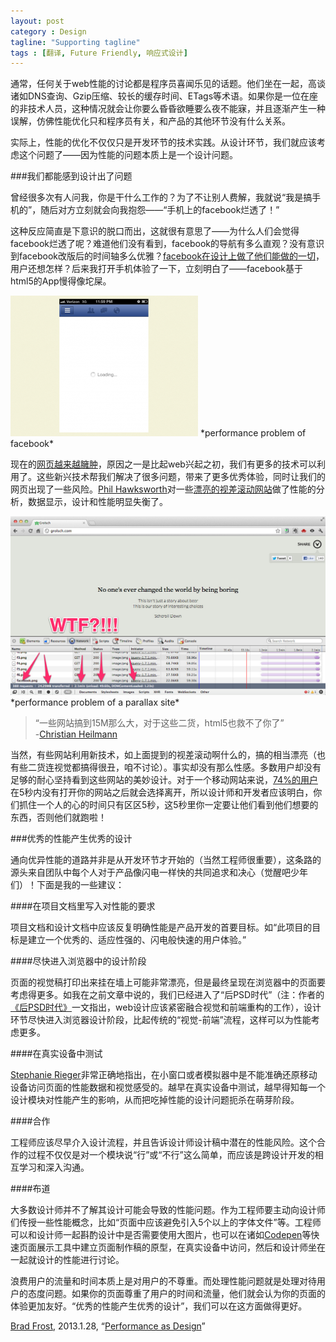 ```yaml
---
layout: post
category : Design
tagline: "Supporting tagline"
tags : [翻译, Future Friendly, 响应式设计]
---
```


通常，任何关于web性能的讨论都是程序员喜闻乐见的话题。他们坐在一起，高谈诸如DNS查询、Gzip压缩、较长的缓存时间、ETags等术语。如果你是一位在座的非技术人员，这种情况就会让你要么昏昏欲睡要么夜不能寐，并且逐渐产生一种误解，仿佛性能优化只和程序员有关，和产品的其他环节没有什么关系。

实际上，性能的优化不仅仅只是开发环节的技术实践。从设计环节，我们就应该考虑这个问题了——因为性能的问题本质上是一个设计问题。


###我们都能感到设计出了问题

曾经很多次有人问我，你是干什么工作的？为了不让别人费解，我就说“我是搞手机的”，随后对方立刻就会向我抱怨——“手机上的facebook烂透了！”

这种反应简直是下意识的脱口而出，这就很有意思了——为什么人们会觉得facebook烂透了呢？难道他们没有看到，facebook的导航有多么直观？没有意识到facebook改版后的时间轴多么优雅？[facebook在设计上做了他们能做的一切](http://techcrunch.com/2012/09/11/mark-zuckerberg-our-biggest-mistake-with-mobile-was-betting-too-much-on-html5)，用户还想怎样？后来我打开手机体验了一下，立刻明白了——facebook基于html5的App慢得像坨屎。

<img src="/images/performance1.png" />
*performance problem of facebook*

现在的[网页越来越臃肿](http://www.webperformancetoday.com/2012/05/24/average-web-page-size-1-mb)，原因之一是比起web兴起之初，我们有更多的技术可以利用了。这些新兴技术帮我们解决了很多问题，带来了更多优秀体验，同时让我们的网页出现了一些风险。[Phil Hawksworth](http://hawksworx.com)对一些[漂亮的视差滚动网站](http://www.milwaukeepolicenews.com)做了性能的分析，数据显示，设计和性能明显失衡了。

<img src="/images/performance2.jpg" style="max-width:100%; _width:460px" />
*performance problem of a parallax site*

>“一些网站搞到15M那么大，对于这些二货，html5也救不了你了”  
>-[Christian Heilmann](https://hacks.mozilla.org/2012/10/broken-promises-of-html5-and-whats-next-a-presentation-at-html5devconf)

当然，有些网站利用新技术，如上面提到的视差滚动啊什么的，搞的相当漂亮（也有些二货连视觉都搞得很丑，咱不讨论）。事实却没有那么性感。多数用户却没有足够的耐心坚持看到这些网站的美妙设计。对于一个移动网站来说，[74%的用户](http://www.digitalmall.us/1150/smartphone-users-frustrated-with-mobile-web-experience)在5秒内没有打开你的网站之后就会选择离开，所以设计师和开发者应该明白，你们抓住一个人的心的时间只有区区5秒，这5秒里你一定要让他们看到他们想要的东西，否则他们就跑啦！

###优秀的性能产生优秀的设计

通向优异性能的道路并非是从开发环节才开始的（当然工程师很重要），这条路的源头来自团队中每个人对于产品像闪电一样快的共同追求和决心（觉醒吧少年们）！下面是我的一些建议：

####在项目文档里写入对性能的要求

项目文档和设计文档中应该反复明确性能是产品开发的首要目标。如“此项目的目标是建立一个优秀的、适应性强的、闪电般快速的用户体验。”

####尽快进入浏览器中的设计阶段

页面的视觉稿打印出来挂在墙上可能非常漂亮，但是最终呈现在浏览器中的页面要考虑得更多。如我在之前文章中说的，我们已经进入了“后PSD时代”（注：作者的[《后PSD时代》](http://bradfrostweb.com/blog/post/the-post-psd-era)一文指出，web设计应该紧密融合视觉和前端重构的工作），设计环节尽快进入浏览器设计阶段，比起传统的“视觉-前端”流程，这样可以为性能考虑更多。

####在真实设备中测试

[Stephanie Rieger](http://stephanierieger.com/on-designing-content-out-a-response-to-zeldman-and-others)非常正确地指出，在小窗口或者模拟器中是不能准确还原移动设备访问页面的性能数据和视觉感受的。越早在真实设备中测试，越早得知每一个设计模块对性能产生的影响，从而把吃掉性能的设计问题扼杀在萌芽阶段。

####合作

工程师应该尽早介入设计流程，并且告诉设计师设计稿中潜在的性能风险。这个合作的过程不仅仅是对一个模块说“行”或“不行”这么简单，而应该是跨设计开发的相互学习和深入沟通。

####布道

大多数设计师并不了解其设计可能会导致的性能问题。作为工程师要主动向设计师们传授一些性能概念，比如“页面中应该避免引入5个以上的字体文件”等。工程师可以和设计师一起斟酌设计中是否需要使用大图片，也可以在诸如[Codepen](http://codepen.io)等快速页面展示工具中建立页面制作稿的原型，在真实设备中访问，然后和设计师坐在一起就设计的性能进行讨论。

浪费用户的流量和时间本质上是对用户的不尊重。而处理性能问题就是处理对待用户的态度问题。如果你的页面尊重了用户的时间和流量，他们就会认为你的页面的体验更加友好。“优秀的性能产生优秀的设计”，我们可以在这方面做得更好。

[Brad Frost](http://bradfrostweb.com), 2013.1.28, “[Performance as Design](http://bradfrostweb.com/blog/post/performance-as-design)”